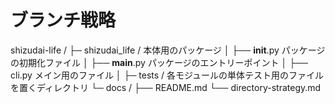 # ブランチ戦略

shizudai-life /
├─ shizudai_life /  本体用のパッケージ
│   ├── __init__.py パッケージの初期化ファイル
│   ├── __main__.py パッケージのエントリーポイント
│   ├── cli.py   メイン用のファイル
│
├─ tests /      各モジュールの単体テスト用のファイルを置くディレクトリ
└─ docs /
    ├── README.md
    └── directory-strategy.md

